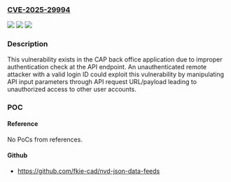 ### [CVE-2025-29994](https://cve.mitre.org/cgi-bin/cvename.cgi?name=CVE-2025-29994)
![](https://img.shields.io/static/v1?label=Product&message=CAP%20back%20office%20application&color=blue)
![](https://img.shields.io/static/v1?label=Version&message=%3D%20%3C2.0.4%20&color=brighgreen)
![](https://img.shields.io/static/v1?label=Vulnerability&message=CWE-1390%3A%20Weak%20Authentication&color=brighgreen)

### Description

This vulnerability exists in the CAP back office application due to improper authentication check at the API endpoint. An unauthenticated remote attacker with a valid login ID could exploit this vulnerability by manipulating API input parameters through API request URL/payload leading to unauthorized access to other user accounts.

### POC

#### Reference
No PoCs from references.

#### Github
- https://github.com/fkie-cad/nvd-json-data-feeds

